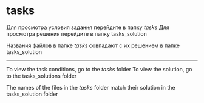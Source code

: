 # tasks
 Для просмотра условия задания перейдите в папку _tasks_
 Для просмотра решения перейдите в папку tasks_solution

 Названия файлов в папке _tasks_ совпадают с их решением в папке tasks_solution

--------------------------------------------------------------------------------

To view the task conditions, go to the _tasks_ folder
To view the solution, go to the tasks_solutions folder

The names of the files in the _tasks_ folder match their solution in the tasks_solution folder